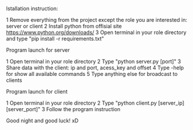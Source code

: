 Istallation instruction:

1 Remove everything from the project except the role you are interested in: server or client
2 Install python from offisial site https://www.python.org/downloads/
3 Open terminal in your role directory and type "pip install -r requirements.txt"

Program launch for server

1 Open terminal in your role directory
2 Type "python server.py [port]"
3 Share data with the client: ip and port, acess_key and offset
4 Type -help for show all available commands
5 Type anything else for broadcast to clients

Program launch for client 

1 Open terminal in your role directory
2 Type "python client.py [server_ip] [server_port]"
3 Follow the program instruction

Good night and good luck! xD